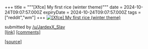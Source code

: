 +++
title = """[Xfce] My first rice (winter theme)"""
date = 2024-10-24T09:07:57.000Z
expiryDate = 2024-10-24T09:07:57.000Z
tags = ["reddit","wm"]
+++
[![[Xfce] My first rice (winter theme)](https://preview.redd.it/ejfx3ysp6owd1.png?width=640&crop=smart&auto=webp&s=f939486afd5c57f8df40e34082f51b7c173e0375 "[Xfce] My first rice (winter theme)")](https://www.reddit.com/r/unixporn/comments/1gay91u/xfce_my_first_rice_winter_theme/)

submitted by [/u/JardexX\_Slav](https://www.reddit.com/user/JardexX_Slav)  
[\[link\]](https://i.redd.it/ejfx3ysp6owd1.png) [\[comments\]](https://www.reddit.com/r/unixporn/comments/1gay91u/xfce_my_first_rice_winter_theme/)

[[source]](https://www.reddit.com/r/unixporn/comments/1gay91u/xfce_my_first_rice_winter_theme/)
